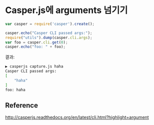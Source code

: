 # Casper.js에 arguments 넘기기

```javascript
var casper = require('casper').create();

casper.echo("Casper CLI passed args:");
require("utils").dump(casper.cli.args);
var foo = casper.cli.get(0);
casper.echo("foo: " + foo);
```

결과: 
```bash
▶ casperjs capture.js haha
Casper CLI passed args:
[
    "haha"
]
foo: haha
```

## Reference
http://casperjs.readthedocs.org/en/latest/cli.html?highlight=argument
<!--stackedit_data:
eyJoaXN0b3J5IjpbLTEzNzQ1NjMzMV19
-->